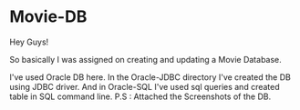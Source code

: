 # Movie-DB

Hey Guys! 

So basically I was assigned on creating and updating a Movie Database.

I've used Oracle DB here. In the Oracle-JDBC directory I've created the DB using JDBC driver.
And in Oracle-SQL I've used sql queries and created table in SQL command line. 
P.S : Attached the Screenshots of the DB.
 
